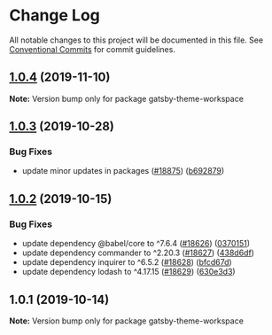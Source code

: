 # Change Log

All notable changes to this project will be documented in this file.
See [Conventional Commits](https://conventionalcommits.org) for commit guidelines.

## [1.0.4](https://github.com/gatsbyjs/gatsby/compare/gatsby-theme-workspace@1.0.3...gatsby-theme-workspace@1.0.4) (2019-11-10)

**Note:** Version bump only for package gatsby-theme-workspace

## [1.0.3](https://github.com/gatsbyjs/gatsby/compare/gatsby-theme-workspace@1.0.2...gatsby-theme-workspace@1.0.3) (2019-10-28)

### Bug Fixes

- update minor updates in packages ([#18875](https://github.com/gatsbyjs/gatsby/issues/18875)) ([b692879](https://github.com/gatsbyjs/gatsby/commit/b692879))

## [1.0.2](https://github.com/gatsbyjs/gatsby/compare/gatsby-theme-workspace@1.0.1...gatsby-theme-workspace@1.0.2) (2019-10-15)

### Bug Fixes

- update dependency @babel/core to ^7.6.4 ([#18626](https://github.com/gatsbyjs/gatsby/issues/18626)) ([0370151](https://github.com/gatsbyjs/gatsby/commit/0370151))
- update dependency commander to ^2.20.3 ([#18627](https://github.com/gatsbyjs/gatsby/issues/18627)) ([438d6df](https://github.com/gatsbyjs/gatsby/commit/438d6df))
- update dependency inquirer to ^6.5.2 ([#18628](https://github.com/gatsbyjs/gatsby/issues/18628)) ([bfcd67d](https://github.com/gatsbyjs/gatsby/commit/bfcd67d))
- update dependency lodash to ^4.17.15 ([#18629](https://github.com/gatsbyjs/gatsby/issues/18629)) ([630e3d3](https://github.com/gatsbyjs/gatsby/commit/630e3d3))

## 1.0.1 (2019-10-14)

**Note:** Version bump only for package gatsby-theme-workspace
